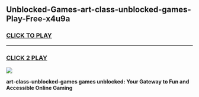 
## Unblocked-Games-art-class-unblocked-games-Play-Free-x4u9a
<h3>
<a href="https://premium76.site?title=art-class-unblocked-games&ref=19M">CLICK TO PLAY</a></h3>
<hr>

<h3>
<a href="https://premium76.site?title=art-class-unblocked-games&ref=19M">CLICK 2 PLAY</a>
  
</h3>

<a href="https://premium76.site?title=art-class-unblocked-games&ref=19M"><img src="https://clearcache.store/games.png"></a>


**art-class-unblocked-games games unblocked: Your Gateway to Fun and Accessible Online Gaming**
